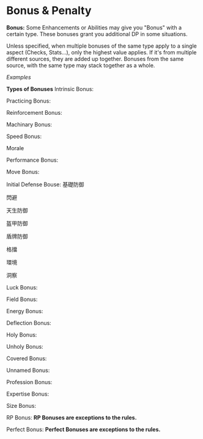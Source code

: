 # Bonus & Penalty

**Bonus:**
Some Enhancements or Abilities may give you "Bonus" with a certain type. These bonuses grant you additional DP in some situations.

Unless specified, when multiple bonuses of the same type apply to a single aspect (Checks, Stats...), only the highest value applies. If it's from multiple different sources, they are added up together. 
Bonuses from the same source, with the same type may stack together as a whole.

*Examples*






**Types of Bonuses**
Intrinsic Bonus:

Practicing Bonus:

Reinforcement Bonus:

Machinary Bonus:

Speed Bonus:

Morale

Performance Bonus:

Move Bonus:

Initial Defense Bouse: 基礎防御

閃避

天生防御

盔甲防御

盾牌防御

格擋

環境

洞察

Luck Bonus:

Field Bonus:

Energy Bonus:

Deflection Bonus:

Holy Bonus:

Unholy Bonus:

Covered Bonus:

Unnamed Bonus:

Profession Bonus:

Expertise Bonus:

Size Bonus:

RP Bonus:
**RP Bonuses are exceptions to the rules.**

Perfect Bonus:
**Perfect Bonuses are exceptions to the rules.**